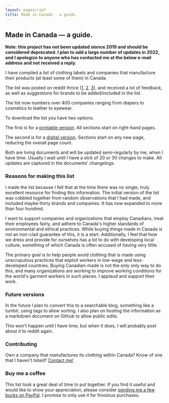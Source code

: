 ```yaml
---
layout: pagescript
title: Made in Canada - a guide.
---
```


## Made in Canada — a guide.

**Note: this project has not been updated sionce 2019 and should be considered deprecated. I plan to add a large number of updates in 2022, and I apologize to anyone who has contacted me at the below e-mail address and not received a reply.**

I have compiled a list of clothing labels and companies that manufacture their products (at least some of them) in Canada. 

The list was posted on reddit thrice ([1](https://www.reddit.com/r/canada/comments/4bkiwa/madeincanada_clothing_a_list/), [2](https://www.reddit.com/r/canada/comments/58n18s/made_in_canada_clothing_a_list_v_20/), [3](https://www.reddit.com/r/canada/comments/7fo5wm/made_in_canada_clothing_a_list_v_30/)), and received a lot of feedback, as well as suggestions for brands to be added/included in the list.

The list now numbers over 400 companies ranging from diapers to cosmetics to leather to eyewear.

To download the list you have two options.

The first is for a [printable version](https://drive.google.com/uc?download=view&id=0Bz5r07H3CVJAeF9icE9wN3hBeTA). All sections start on right-hand pages.

The second is for a [digital version](https://drive.google.com/uc?download=view&id=0Bz5r07H3CVJAdThnREJ2bXhaMHM). Sections start on any new page, reducing the overall page count.

Both are living documents and will be updated semi-regularly by me, when I have time. Usually I wait until I have a stck of 20 or 30 changes to make. All updates are captured in the documents' changelogs.

### Reasons for making this list

I made the list because I felt that at the time there was no single, truly excellent resource for finding this information. The initial version of the list was cobbled together from random observations that I had made, and included maybe thirty brands and companies. It has now expanded to more than four hundred.

I want to support companies and organizations that employ Canadians, treat their employees fairly, and adhere to Canada's higher standards of environmental and ethical practices. While buying things made in Canada is not an iron-clad guarantee of this, it is a start. Additionally, I feel that how we dress and provide for ourselves has a lot to do with developing local culture, something of which Canada is often accused of having very little.

The primary goal is to help people avoid clothing that is made using unscrupulous practices that exploit workers in low-wage and less-developed countries. Buying Canadian-made is not the only only way to do this, and many organizations are working to improve working conditions for the world's garment workers in such places. I applaud and support their work.

### Future versions

In the future I plan to convert this to a searchable blog, something like a tumblr, using tags to allow sorting. I also plan on hosting the information as a markdown document on Github to allow public edits.

This won't happen until I have time, but when it does, I will probably post about it to reddit again.

### Contributing

Own a company that manufactures its clothing within Canada? Know of one that I haven't listed? [Contact me!](mailto:clothingfromcanada@gmail.com)

### Buy me a coffee

This list took a great deal of time to put together. If you find it useful and would like to show your appreciation, please consider [sending me a few bucks on PayPal](https://www.paypal.com/donate?hosted_button_id=CAJTZYXP6EG3W). I promise to only use it for frivolous purchases.

